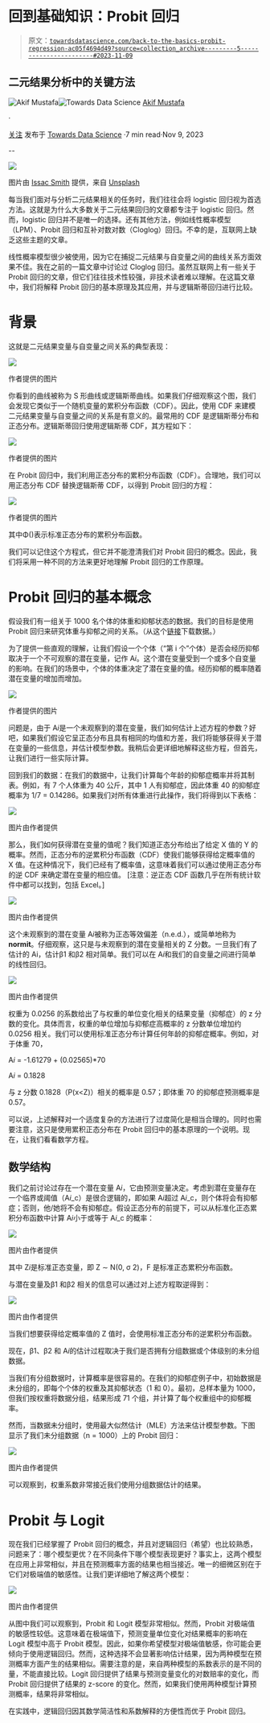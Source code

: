 # 回到基础知识：Probit 回归

> 原文：[`towardsdatascience.com/back-to-the-basics-probit-regression-ac05f4694d49?source=collection_archive---------5-----------------------#2023-11-09`](https://towardsdatascience.com/back-to-the-basics-probit-regression-ac05f4694d49?source=collection_archive---------5-----------------------#2023-11-09)

## **二元结果分析中的关键方法**

[](https://medium.com/@akif.iips?source=post_page-----ac05f4694d49--------------------------------)![Akif Mustafa](https://medium.com/@akif.iips?source=post_page-----ac05f4694d49--------------------------------)[](https://towardsdatascience.com/?source=post_page-----ac05f4694d49--------------------------------)![Towards Data Science](https://towardsdatascience.com/?source=post_page-----ac05f4694d49--------------------------------) [Akif Mustafa](https://medium.com/@akif.iips?source=post_page-----ac05f4694d49--------------------------------)

·

[关注](https://medium.com/m/signin?actionUrl=https%3A%2F%2Fmedium.com%2F_%2Fsubscribe%2Fuser%2F7ff7bb988de&operation=register&redirect=https%3A%2F%2Ftowardsdatascience.com%2Fback-to-the-basics-probit-regression-ac05f4694d49&user=Akif+Mustafa&userId=7ff7bb988de&source=post_page-7ff7bb988de----ac05f4694d49---------------------post_header-----------) 发布于 [Towards Data Science](https://towardsdatascience.com/?source=post_page-----ac05f4694d49--------------------------------) ·7 min read·Nov 9, 2023[](https://medium.com/m/signin?actionUrl=https%3A%2F%2Fmedium.com%2F_%2Fvote%2Ftowards-data-science%2Fac05f4694d49&operation=register&redirect=https%3A%2F%2Ftowardsdatascience.com%2Fback-to-the-basics-probit-regression-ac05f4694d49&user=Akif+Mustafa&userId=7ff7bb988de&source=-----ac05f4694d49---------------------clap_footer-----------)

--

[](https://medium.com/m/signin?actionUrl=https%3A%2F%2Fmedium.com%2F_%2Fbookmark%2Fp%2Fac05f4694d49&operation=register&redirect=https%3A%2F%2Ftowardsdatascience.com%2Fback-to-the-basics-probit-regression-ac05f4694d49&source=-----ac05f4694d49---------------------bookmark_footer-----------)![](img/cba21459a99759f2f68dd7f9ac9432f5.png)

图片由 [Issac Smith](https://unsplash.com/@isaacmsmith) 提供，来自 [Unsplash](https://unsplash.com/photos/pen-on-paper-6EnTPvPPL6I)

每当我们面对与分析二元结果相关的任务时，我们往往会将 logistic 回归视为首选方法。这就是为什么大多数关于二元结果回归的文章都专注于 logistic 回归。然而，logistic 回归并不是唯一的选择。还有其他方法，例如线性概率模型（LPM）、Probit 回归和互补对数对数（Cloglog）回归。不幸的是，互联网上缺乏这些主题的文章。

线性概率模型很少被使用，因为它在捕捉二元结果与自变量之间的曲线关系方面效果不佳。我在之前的一篇文章中讨论过 Cloglog 回归。虽然互联网上有一些关于 Probit 回归的文章，但它们往往技术性较强，非技术读者难以理解。在这篇文章中，我们将解释 Probit 回归的基本原理及其应用，并与逻辑斯蒂回归进行比较。

# **背景**

这就是二元结果变量与自变量之间关系的典型表现：

![](img/f6808504cc3f7a3e8253ac59265506e7.png)

作者提供的图片

你看到的曲线被称为 S 形曲线或逻辑斯蒂曲线。如果我们仔细观察这个图，我们会发现它类似于一个随机变量的累积分布函数（CDF）。因此，使用 CDF 来建模二元结果变量与自变量之间的关系是有意义的。最常用的 CDF 是逻辑斯蒂分布和正态分布。逻辑斯蒂回归使用逻辑斯蒂 CDF，其方程如下：

![](img/9bda309e68a1678272c519fcf3cd0a70.png)

作者提供的图片

在 Probit 回归中，我们利用正态分布的累积分布函数（CDF）。合理地，我们可以用正态分布 CDF 替换逻辑斯蒂 CDF，以得到 Probit 回归的方程：

![](img/ac9d1cf34c6ba4bd208f6b80ec5f3c4f.png)

作者提供的图片

其中Φ()表示标准正态分布的累积分布函数。

我们可以记住这个方程式，但它并不能澄清我们对 Probit 回归的概念。因此，我们将采用一种不同的方法来更好地理解 Probit 回归的工作原理。

# Probit 回归的基本概念

假设我们有一组关于 1000 名个体的体重和抑郁状态的数据。我们的目标是使用 Probit 回归来研究体重与抑郁之间的关系。（从这个[链接](https://github.com/akifiips/Probit-Regression)下载数据。）

为了提供一些直观的理解，让我们假设一个个体（“第 i 个”个体）是否会经历抑郁取决于一个不可观察的潜在变量，记作 A*i*。这个潜在变量受到一个或多个自变量的影响。在我们的场景中，个体的体重决定了潜在变量的值。经历抑郁的概率随着潜在变量的增加而增加。

![](img/df5b70583fe819163df54b8af44e4b74.png)

作者提供的图片

问题是，由于 A*i*是一个未观察到的潜在变量，我们如何估计上述方程的参数？好吧，如果我们假设它呈正态分布且具有相同的均值和方差，我们将能够获得关于潜在变量的一些信息，并估计模型参数。我稍后会更详细地解释这些方程，但首先，让我们进行一些实际计算。

回到我们的数据：在我们的数据中，让我们计算每个年龄的抑郁症概率并将其制表。例如，有 7 个人体重为 40 公斤，其中 1 人有抑郁症，因此体重 40 的抑郁症概率为 1/7 = 0.14286。如果我们对所有体重进行此操作，我们将得到以下表格：

![](img/a6a9562b9b557587aae7df55048005aa.png)

图片由作者提供

那么，我们如何获得潜在变量的值呢？我们知道正态分布给出了给定 X 值的 Y 的概率。然而，正态分布的逆累积分布函数（CDF）使我们能够获得给定概率值的 X 值。在这种情况下，我们已经有了概率值，这意味着我们可以通过使用正态分布的逆 CDF 来确定潜在变量的相应值。 [注意：逆正态 CDF 函数几乎在所有统计软件中都可以找到，包括 Excel。]

![](img/cdb42364c72440473ae33791b277a51c.png)

图片由作者提供

这个未观察到的潜在变量 A*i*被称为正态等效偏差（n.e.d.），或简单地称为**normit**。仔细观察，这只是与未观察到的潜在变量相关的 Z 分数。一旦我们有了估计的 Ai，估计β1 和β2 相对简单。我们可以在 A*i*和我们的自变量之间进行简单的线性回归。

![](img/ec220f56971134bc8a46bcb08a94b3f4.png)

图片由作者提供

权重为 0.0256 的系数给出了与权重的单位变化相关的结果变量（抑郁症）的 z 分数的变化。具体而言，权重的单位增加与抑郁症高概率的 z 分数单位增加约 0.0256 相关。我们可以使用标准正态分布计算任何年龄的抑郁症概率。例如，对于体重 70，

A*i* = -1.61279 + (0.02565)*70

A*i* = 0.1828

与 z 分数 0.1828（P(x<Z)）相关的概率是 0.57；即体重 70 的抑郁症预测概率是 0.57。

可以说，上述解释对一个适度复杂的方法进行了过度简化是相当合理的。同时也需要注意，这只是使用累积正态分布在 Probit 回归中的基本原理的一个说明。现在，让我们看看数学方程。

## 数学结构

我们之前讨论过存在一个潜在变量 A*i*，它由预测变量决定。考虑到潜在变量存在一个临界或阈值（A*i*_c）是很合逻辑的，即如果 A*i*超过 A*i*_c，则个体将会有抑郁症；否则，他/她将不会有抑郁症。假设正态分布的前提下，可以从标准化正态累积分布函数中计算 A*i*小于或等于 A*i*_c 的概率：

![](img/c216e27ff8f4ba06ab339d49eb614d29.png)

图片由作者提供

其中 Z*i*是标准正态变量，即 Z ∼ N(0, σ 2)，F 是标准正态累积分布函数。

与潜在变量及β1 和β2 相关的信息可以通过对上述方程取逆得到：

![](img/e738e781d358e44f5b3f08082b83167a.png)

图片由作者提供

当我们想要获得给定概率值的 Z 值时，会使用标准正态分布的逆累积分布函数。

现在，β1、β2 和 A*i*的估计过程取决于我们是否拥有分组数据或个体级别的未分组数据。

当我们有分组数据时，计算概率是很容易的。在我们的抑郁症例子中，初始数据是未分组的，即每个个体的权重及其抑郁状态（1 和 0）。最初，总样本量为 1000，但我们按权重将数据分组，结果形成 71 个组，并计算了每个权重组中的抑郁概率。

然而，当数据未分组时，使用最大似然估计（MLE）方法来估计模型参数。下图显示了我们未分组数据（n = 1000）上的 Probit 回归：

![](img/6a9673fd95ca38165a07d2a39b89ce1d.png)

图片由作者提供

可以观察到，权重系数非常接近我们使用分组数据估计的结果。

# **Probit 与 Logit**

现在我们已经掌握了 Probit 回归的概念，并且对逻辑回归（希望）也比较熟悉，问题来了：哪个模型更优？在不同条件下哪个模型表现更好？事实上，这两个模型在应用上非常相似，并且在预测概率方面的结果也相当接近。唯一的细微区别在于它们对极端值的敏感性。让我们更详细地了解这两个模型：

![](img/d8d4a3d10f4738dc60a343b8021486df.png)

图片由作者提供

从图中我们可以观察到，Probit 和 Logit 模型非常相似。然而，Probit 对极端值的敏感性较低。这意味着在极端值下，预测变量单位变化对结果概率的影响在 Logit 模型中高于 Probit 模型。因此，如果你希望模型对极端值敏感，你可能会更倾向于使用逻辑回归。然而，这种选择不会显著影响估计结果，因为两种模型在预测概率方面产生的结果相似。需要注意的是，来自两种模型的系数表示的是不同的量，不能直接比较。Logit 回归提供了结果与预测变量变化的对数赔率的变化，而 Probit 回归提供了结果的 z-score 的变化。然而，如果我们使用两种模型计算预测概率，结果将非常相似。

在实践中，逻辑回归因其数学简洁性和系数解释的方便性而优于 Probit 回归。
